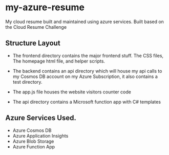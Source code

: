 # my-azure-resume
My cloud resume built and maintained using azure services. Built based on the Cloud Resume Challenge 
 
 ## Structure Layout

 - The frontend directory contains the major frontend stuff. The CSS files, The homepage html file, and helper scripts.

 - The backend contains an api directory which will house my api calls to my Cosmos DB account on my Azure Subscription, it also contains a test directory.

- The app.js file houses the website visitors counter code

- The api directory contains a Microsoft function app with C# templates 


## Azure Services Used.

- Azure Cosmos DB
- Azure Application Insights
- Azure Blob Storage
- Azure Function App

